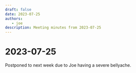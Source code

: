 ```yaml
---
draft: false
date: 2023-07-25
authors:
   - joe
description: Meeting minutes from 2023-07-25
---
```

# 2023-07-25

Postponed to next week due to Joe having a severe bellyache.

<!-- more -->

